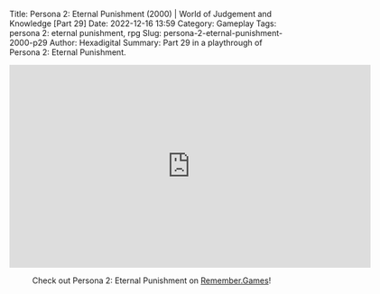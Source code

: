 Title: Persona 2: Eternal Punishment (2000) | World of Judgement and Knowledge [Part 29]
Date: 2022-12-16 13:59
Category: Gameplay
Tags: persona 2: eternal punishment,  rpg
Slug: persona-2-eternal-punishment-2000-p29
Author: Hexadigital
Summary: Part 29 in a playthrough of Persona 2: Eternal Punishment.

<center><iframe src="https://www.youtube.com/embed/ly8jeRkkrwA?feature=oembed" allow="accelerometer; autoplay; encrypted-media; gyroscope; picture-in-picture" width="640" height="360" frameborder="0"></iframe>

Check out Persona 2: Eternal Punishment on [Remember.Games](https://remember.games/game/4628/persona-2-eternal-punishment/)!</center>